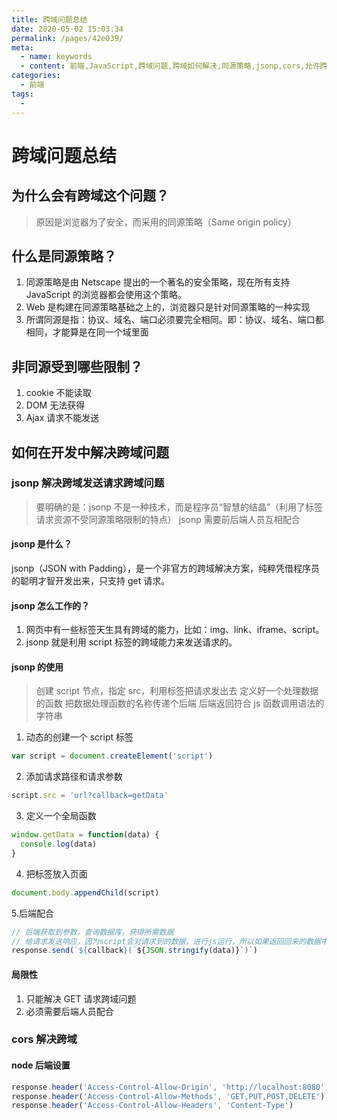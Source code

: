 ```yaml
---
title: 跨域问题总结
date: 2020-05-02 15:03:34
permalink: /pages/42e039/
meta:
  - name: keywords
  - content: 前端,JavaScript,跨域问题,跨域如何解决,同源策略,jsonp,cors,允许跨域
categories:
  - 前端
tags:
  -
---
```


# 跨域问题总结

## 为什么会有跨域这个问题？

> 原因是浏览器为了安全，而采用的同源策略（Same origin policy）

## 什么是同源策略？

1. 同源策略是由 Netscape 提出的一个著名的安全策略，现在所有支持 JavaScript 的浏览器都会使用这个策略。
2. Web 是构建在同源策略基础之上的，浏览器只是针对同源策略的一种实现
3. 所谓同源是指：协议、域名、端口必须要完全相同。即：协议、域名、端口都相同，才能算是在同一个域里面

<!-- more -->

## 非同源受到哪些限制？

1. cookie 不能读取
2. DOM 无法获得
3. Ajax 请求不能发送

## 如何在开发中解决跨域问题

### jsonp 解决跨域发送请求跨域问题

> 要明确的是：jsonp 不是一种技术，而是程序员“智慧的结晶”（利用了标签请求资源不受同源策略限制的特点）
> jsonp 需要前后端人员互相配合

#### jsonp 是什么？

jsonp（JSON with Padding），是一个非官方的跨域解决方案，纯粹凭借程序员的聪明才智开发出来，只支持 get 请求。

#### jsonp 怎么工作的？

1. 网页中有一些标签天生具有跨域的能力，比如：img、link、iframe、script。
2. jsonp 就是利用 script 标签的跨域能力来发送请求的。

#### jsonp 的使用

> 创建 script 节点，指定 src，利用标签把请求发出去
> 定义好一个处理数据的函数
> 把数据处理函数的名称传递个后端
> 后端返回符合 js 函数调用语法的字符串

1. 动态的创建一个 script 标签

```js
var script = document.createElement('script')
```

2. 添加请求路径和请求参数

```js
script.src = 'url?callback=getData'
```

3. 定义一个全局函数

```js
window.getData = function(data) {
  console.log(data)
}
```

4. 把标签放入页面

```js
document.body.appendChild(script)
```

5.后端配合

```js
// 后端获取到参数，查询数据库，获得所需数据
// 给请求发送响应，因为script会对请求到的数据，进行js运行，所以如果返回回来的数据中有js代码的话，会执行js代码
response.send(`${callback}(`${JSON.stringify(data)}`)`)
```

#### 局限性

1. 只能解决 GET 请求跨域问题
2. 必须需要后端人员配合

### cors 解决跨域

#### node 后端设置

```js
response.header('Access-Control-Allow-Origin', 'http://localhost:8080')
response.header('Access-Control-Allow-Methods', 'GET,PUT,POST,DELETE')
response.header('Access-Control-Allow-Headers', 'Content-Type')
```
